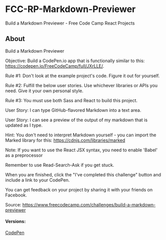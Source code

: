 # FCC-RP-Markdown-Previewer
Build a Markdown Previewer - Free Code Camp React Projects

## About

Build a Markdown Previewer 

Objective: Build a CodePen.io app that is functionally similar to this: https://codepen.io/FreeCodeCamp/full/JXrLLE/.

Rule #1: Don't look at the example project's code. Figure it out for yourself.

Rule #2: Fulfill the below user stories. Use whichever libraries or APIs you need. Give it your own personal style.

Rule #3: You must use both Sass and React to build this project.

User Story: I can type GitHub-flavored Markdown into a text area.

User Story: I can see a preview of the output of my markdown that is updated as I type.

Hint: You don't need to interpret Markdown yourself - you can import the Marked library for this: https://cdnjs.com/libraries/marked

Note: If you want to use the React JSX syntax, you need to enable 'Babel' as a preprocessor

Remember to use Read-Search-Ask if you get stuck.

When you are finished, click the "I've completed this challenge" button and include a link to your CodePen.

You can get feedback on your project by sharing it with your friends on Facebook.

Source: https://www.freecodecamp.com/challenges/build-a-markdown-previewer


#### Versions: 
<a href="https://codepen.io/profoundcoder/live/RRWRMr">CodePen</a>
